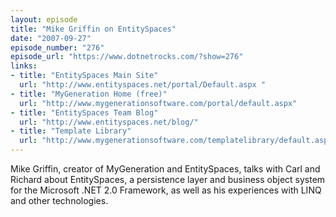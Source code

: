 ```yaml
---
layout: episode
title: "Mike Griffin on EntitySpaces"
date: "2007-09-27"
episode_number: "276"
episode_url: "https://www.dotnetrocks.com/?show=276"
links:
- title: "EntitySpaces Main Site"
  url: "http://www.entityspaces.net/portal/Default.aspx "
- title: "MyGeneration Home (free)"
  url: "http://www.mygenerationsoftware.com/portal/default.aspx"
- title: "EntitySpaces Team Blog"
  url: "http://www.entityspaces.net/blog/"
- title: "Template Library"
  url: "http://www.mygenerationsoftware.com/templatelibrary/default.aspx"
---
```


Mike Griffin, creator of MyGeneration and EntitySpaces, talks with Carl and Richard about EntitySpaces, a persistence layer and business object system for the Microsoft .NET 2.0 Framework, as well as his experiences with LINQ and other technologies.

